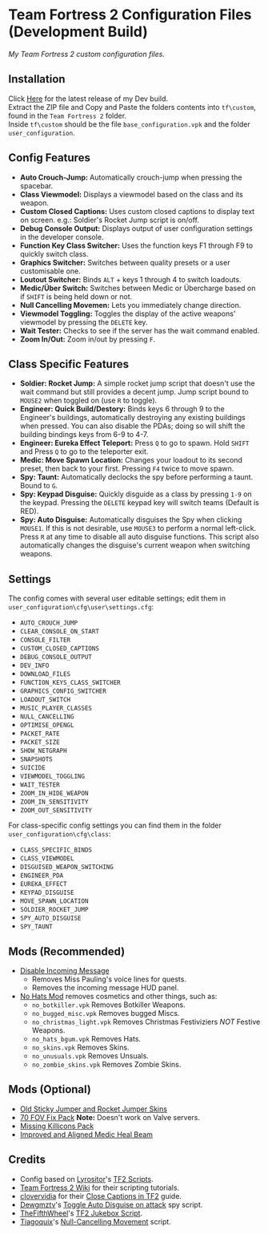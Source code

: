 # Team Fortress 2 Configuration Files (Development Build)
*My Team Fortress 2 custom configuration files.*

## Installation
Click [Here](https://github.com/JAH94/tf2-config/archive/refs/heads/dev.zip) for the latest release of my Dev build.  
Extract the ZIP file and Copy and Paste the folders contents into `tf\custom`, found in the `Team Fortress 2` folder.  
Inside `tf\custom` should be the file `base_configuration.vpk` and the folder `user_configuration`.

## Config Features
* **Auto Crouch-Jump:** Automatically crouch-jump when pressing the spacebar.
* **Class Viewmodel:** Displays a viewmodel based on the class and its weapon.
* **Custom Closed Captions:** Uses custom closed captions to display text on screen. e.g.: Soldier's Rocket Jump script is on/off.
* **Debug Console Output:** Displays output of user configuration settings in the developer console.
* **Function Key Class Switcher:** Uses the function keys F1 through F9 to quickly switch class.
* **Graphics Switcher:** Switches between quality presets or a user customisable one.
* **Loutout Switcher:** Binds `ALT` + keys 1 through 4 to switch loadouts.
* **Medic/Über Switch:** Switches between Medic or Übercharge based on if `SHIFT` is being held down or not.
* **Null Cancelling Movemen:** Lets you immediately change direction.
* **Viewmodel Toggling:** Toggles the display of the active weapons' viewmodel by pressing the `DELETE` key.
* **Wait Tester:** Checks to see if the server has the wait command enabled.
* **Zoom In/Out:** Zoom in/out by pressing `F`.

## Class Specific Features
* **Soldier: Rocket Jump:** A simple rocket jump script that doesn't use the wait command but still provides a decent jump. Jump script bound to `MOUSE2` when toggled on (use `R` to toggle).
* **Engineer: Quick Build/Destory:** Binds keys 6 through 9 to the Engineer's buildings, automatically destroying any existing buildings when pressed. You can also disable the PDAs; doing so will shift the building bindings keys from 6-9 to 4-7.
* **Engineer: Eureka Effect Teleport:** Press `Q` to go to spawn. Hold `SHIFT` and Press `Q` to go to the teleporter exit.
* **Medic: Move Spawn Location:** Changes your loadout to its second preset, then back to your first. Pressing `F4` twice to move spawn.
* **Spy: Taunt:** Automatically declocks the spy before performing a taunt. Bound to `G`.
* **Spy: Keypad Disguise:** Quickly disguide as a class by pressing `1-9` on the keypad. Pressing the `DELETE` keypad key will switch teams (Default is RED).
* **Spy: Auto Disguise:** Automatically disguises the Spy when clicking `MOUSE1`. If this is not desirable, use `MOUSE3` to perform a normal left-click. Press `R` at any time to disable all auto disguise functions. This script also automatically changes the disguise's current weapon when switching weapons.

## Settings
The config comes with several user editable settings; edit them in `user_configuration\cfg\user\settings.cfg`:
* `AUTO_CROUCH_JUMP`
* `CLEAR_CONSOLE_ON_START`
* `CONSOLE_FILTER`
* `CUSTOM_CLOSED_CAPTIONS`
* `DEBUG_CONSOLE_OUTPUT`
* `DEV_INFO`
* `DOWNLOAD_FILES`
* `FUNCTION_KEYS_CLASS_SWITCHER`
* `GRAPHICS_CONFIG_SWITCHER`
* `LOADOUT_SWITCH`
* `MUSIC_PLAYER_CLASSES`
* `NULL_CANCELLING`
* `OPTIMISE_OPENGL`
* `PACKET_RATE`
* `PACKET_SIZE`
* `SHOW_NETGRAPH`
* `SNAPSHOTS`
* `SUICIDE`
* `VIEWMODEL_TOGGLING`
* `WAIT_TESTER`
* `ZOOM_IN_HIDE_WEAPON`
* `ZOOM_IN_SENSITIVITY`
* `ZOOM_OUT_SENSITIVITY`

For class-specific config settings you can find them in the folder `user_configuration\cfg\class`:
* `CLASS_SPECIFIC_BINDS`
* `CLASS_VIEWMODEL`
* `DISGUISED_WEAPON_SWITCHING`
* `ENGINEER_PDA`
* `EUREKA_EFFECT`
* `KEYPAD_DISGUISE`
* `MOVE_SPAWN_LOCATION`
* `SOLDIER_ROCKET_JUMP`
* `SPY_AUTO_DISGUISE`
* `SPY_TAUNT`

## Mods (Recommended)
* [Disable Incoming Message](https://drive.google.com/file/d/12EYvAGVP4W4OX7dves0kpylp-4v2ioCB/view)
    * Removes Miss Pauling's voice lines for quests.
    * Removes the incoming message HUD panel.
* [No Hats Mod](https://github.com/Fedora31/no-hats-bgum/tree/master) removes cosmetics and other things, such as: 
    * `no_botkiller.vpk` Removes Botkiller Weapons.
    * `no_bugged_misc.vpk` Removes bugged Miscs.
    * `no_christmas_light.vpk` Removes Christmas Festiviziers *NOT* Festive Weapons.
    * `no_hats_bgum.vpk` Removes Hats.
    * `no_skins.vpk` Removes Skins.
    * `no_unusuals.vpk` Removes Unsuals.
    * `no_zombie_skins.vpk` Removes Zombie Skins.

## Mods (Optional)
* [Old Sticky Jumper and Rocket Jumper Skins](https://gamebanana.com/mods/198851)
* [70 FOV Fix Pack](https://gamebanana.com/mods/198862) **Note:** Doesn't work on Valve servers.
* [Missing Killicons Pack](https://steamcommunity.com/sharedfiles/filedetails/?id=2156604959)
* [Improved and Aligned Medic Heal Beam](https://gamebanana.com/mods/12020)

## Credits
* Config based on [Lyrositor](https://github.com/Lyrositor)'s [TF2 Scripts](https://github.com/Lyrositor/TF2-Scripts).
* [Team Fortress 2 Wiki](http://wiki.teamfortress.com) for their scripting tutorials.
* [clovervidia](https://steamcommunity.com/id/clovervidia) for their [Close Captions in TF2](https://steamcommunity.com/sharedfiles/filedetails/?id=167785751s) guide.
* [Dewgmztv](https://gamebanana.com/members/1432181)'s [Toggle Auto Disguise on attack](https://gamebanana.com/scripts/8925) spy script.
* [TheFifthWheel](https://gamebanana.com/members/1350351)'s [TF2 Jukebox Script](https://gamebanana.com/scripts/8268).
* [Tiagoquix](https://gamebanana.com/members/1543592)'s [Null-Cancelling Movement](https://gamebanana.com/scripts/9842) script.
